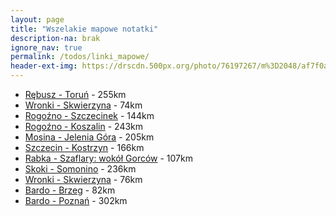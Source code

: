 ```yaml
---
layout: page
title: "Wszelakie mapowe notatki"
description-na: brak
ignore_nav: true
permalink: /todos/linki_mapowe/
header-ext-img: https://drscdn.500px.org/photo/76197267/m%3D2048/af7f0a557aa3f95ca5d3e595bd929832
---
```


* [Rębusz - Toruń](http://umapa.pl/ECzrt) - 255km
* [Wronki - Skwierzyna](http://umapa.pl/bYRQ7) - 74km
* [Rogoźno - Szczecinek](http://umapa.pl/9JasB) - 144km
* [Rogoźno - Koszalin](http://umapa.pl/OPiTu) - 243km
* [Mosina - Jelenia Góra](http://umapa.pl/yJzD9) - 205km
* [Szczecin - Kostrzyn](http://umapa.pl/Zptz7) - 166km
* [Rabka - Szaflary: wokół Gorców](http://umapa.pl/UmwFO) - 107km
* [Skoki - Somonino](http://umapa.pl/KejlQ) - 236km
* [Wronki - Skwierzyna](http://umapa.pl/uv9TG) - 76km
* [Bardo - Brzeg](http://umapa.pl/s0qFp) - 82km
* [Bardo - Poznań](http://umapa.pl/GvhCw) - 302km
